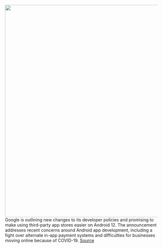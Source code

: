 <img src='https://cdn.vox-cdn.com/thumbor/b0khYoTOZw2Nlb3iPlFekqkCNUI=/0x0:2040x1360/1200x800/filters:focal(857x517:1183x843)/cdn.vox-cdn.com/uploads/chorus_image/image/67509365/acastro_180508_1777_google_IO_0002.0.jpg' width='700px' /><br/>
Google is outlining new changes to its developer policies and promising to make using third-party app stores easier on Android 12. The announcement addresses recent concerns around Android app development, including a fight over alternate in-app payment systems and difficulties for businesses moving online because of COVID-19.
<a href='https://www.theverge.com/2020/9/28/21472139/google-android-12-app-store-installation-payment-fees'> Source <a/>